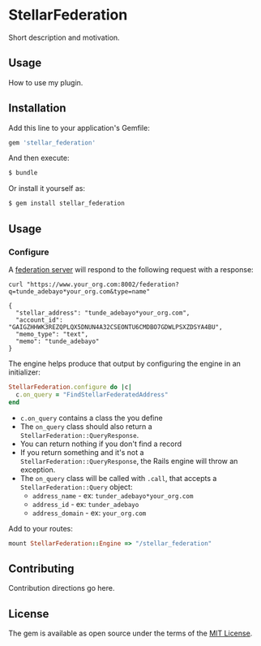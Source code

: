 # StellarFederation
Short description and motivation.

## Usage
How to use my plugin.

## Installation
Add this line to your application's Gemfile:

```ruby
gem 'stellar_federation'
```

And then execute:
```bash
$ bundle
```

Or install it yourself as:
```bash
$ gem install stellar_federation
```

## Usage

### Configure


A [federation server](https://www.stellar.org/developers/guides/anchor/3-federation-server.html) will respond to the following request with a response:

```
curl "https://www.your_org.com:8002/federation?q=tunde_adebayo*your_org.com&type=name"

{
  "stellar_address": "tunde_adebayo*your_org.com",
  "account_id": "GAIGZHHWK3REZQPLQX5DNUN4A32CSEONTU6CMDBO7GDWLPSXZDSYA4BU",
  "memo_type": "text",
  "memo": "tunde_adebayo"
}
```

The engine helps produce that output by configuring the engine in an initializer:

```ruby
StellarFederation.configure do |c|
  c.on_query = "FindStellarFederatedAddress"
end
```

- `c.on_query` contains a class the you define
- The `on_query` class should also return a `StellarFederation::QueryResponse`.
- You can return nothing if you don't find a record
- If you return something and it's not a `StellarFederation::QueryResponse`, the Rails engine will throw an exception.
- The `on_query` class will be called with `.call`, that accepts a `StellarFederation::Query` object:
  - `address_name` - ex: `tunder_adebayo*your_org.com`
  - `address_id` - ex: `tunder_adebayo`
  - `address_domain` - ex: `your_org.com`

Add to your routes:

```ruby
mount StellarFederation::Engine => "/stellar_federation"
```

## Contributing
Contribution directions go here.

## License
The gem is available as open source under the terms of the [MIT License](http://opensource.org/licenses/MIT).
